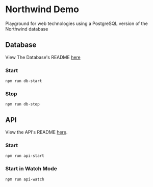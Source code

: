 # Northwind Demo

Playground for web technologies using a PostgreSQL version of the Northwind database

## Database

View The Database's README [here](./db/README.md)

### Start

```shell-script
npm run db-start
```

### Stop

```shell-script
npm run db-stop
```

## API

View the API's README [here](./api/README.md).

### Start

```shell-script
npm run api-start
```

### Start in Watch Mode

```shell-script
npm run api-watch
```
